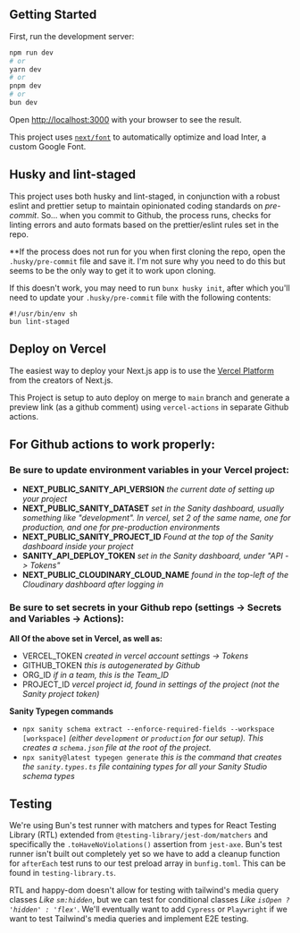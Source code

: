 ## Getting Started

First, run the development server:

```bash
npm run dev
# or
yarn dev
# or
pnpm dev
# or
bun dev
```

Open [http://localhost:3000](http://localhost:3000) with your browser to see the result.

This project uses [`next/font`](https://nextjs.org/docs/basic-features/font-optimization) to automatically optimize and load Inter, a custom Google Font.

## Husky and lint-staged

This project uses both husky and lint-staged, in conjunction with a robust eslint and prettier setup to maintain opinionated coding standards on _pre-commit_. So... when you commit to Github, the process runs, checks for linting errors and auto formats based on the prettier/eslint rules set in the repo.

\*\*If the process does not run for you when first cloning the repo, open the `.husky/pre-commit` file and save it. I'm not sure why you need to do this but seems to be the only way to get it to work upon cloning.

If this doesn't work, you may need to run `bunx husky init`, after which you'll need to update your `.husky/pre-commit` file with the following contents:
```
#!/usr/bin/env sh
bun lint-staged
```

## Deploy on Vercel

The easiest way to deploy your Next.js app is to use the [Vercel Platform](https://vercel.com/new?utm_medium=default-template&filter=next.js&utm_source=create-next-app&utm_campaign=create-next-app-readme) from the creators of Next.js.

This Project is setup to auto deploy on merge to `main` branch and generate a preview link (as a github comment) using `vercel-actions` in separate Github actions.

## For Github actions to work properly:

### Be sure to update environment variables in your Vercel project:

- __NEXT_PUBLIC_SANITY_API_VERSION__ *the current date of setting up your project*
- __NEXT_PUBLIC_SANITY_DATASET__ *set in the Sanity dashboard, usually something like "development".  In vercel, set 2 of the same name, one for production, and one for pre-production environments*
- __NEXT_PUBLIC_SANITY_PROJECT_ID__ *Found at the top of the Sanity dashboard inside your project*
- __SANITY_API_DEPLOY_TOKEN__  *set in the Sanity dashboard, under "API -> Tokens"*
- __NEXT_PUBLIC_CLOUDINARY_CLOUD_NAME__ *found in the top-left of the Cloudinary dashboard after logging in*

### Be sure to set secrets in your Github repo (settings -> Secrets and Variables -> Actions):

**All Of the above set in Vercel, as well as:**

- VERCEL_TOKEN _created in vercel account settings -> Tokens_
- GITHUB_TOKEN _this is autogenerated by Github_
- ORG_ID _if in a team, this is the Team_ID_
- PROJECT_ID _vercel project id, found in settings of the project (not the Sanity project token)_

**Sanity Typegen commands**

- `npx sanity schema extract --enforce-required-fields --workspace [workspace]` _(either `development` or `production` for our setup).  This creates a `schema.json` file at the root of the project._
- `npx sanity@latest typegen generate` _this is the command that creates the `sanity.types.ts` file containing types for all your Sanity Studio schema types_

## Testing

We're using Bun's test runner with matchers and types for React Testing Library (RTL) extended from `@testing-library/jest-dom/matchers` and specifically the `.toHaveNoViolations()` assertion from `jest-axe`.  Bun's test runner isn't built out completely yet so we have to add a cleanup function for `afterEach` test runs to our test preload array in `bunfig.toml`. This can be found in `testing-library.ts`.

RTL and happy-dom doesn't allow for testing with tailwind's media query classes _Like `sm:hidden`_, but we can test for conditional classes _Like `isOpen ? 'hidden' : 'flex'`_.  We'll eventually want to add `Cypress` or `Playwright` if we want to test Tailwind's media queries and implement E2E testing.
